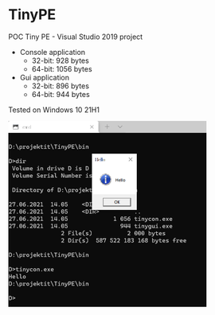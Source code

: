 # TinyPE
POC Tiny PE - Visual Studio 2019 project

- Console application
   * 32-bit: 928 bytes
   * 64-bit: 1056 bytes
- Gui application
   * 32-bit: 896 bytes
   * 64-bit: 944 bytes
   
Tested on Windows 10 21H1

<img width="398" alt="readme_image" src="readmeimage.png">



